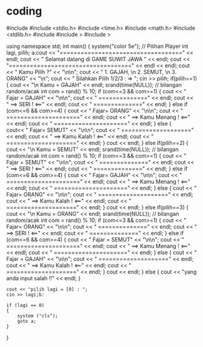 # coding
#include <iostream>
#include <stdio.h>
#include <time.h>
#include <math.h>
#include <stdlib.h>
#include <string>
#include <chrono>>
#include <queue>>

using namespace std;
int main()
{
    system("color 5e");
    // Pilihan Player
    int lagi, pilih;
    a:cout << "===================================" << endl;
    cout << " Selamat datang di GAME SUWIT JAWA " << endl;
    cout << "===================================" << endl << endl;
    cout << " Kamu Pilih ?" << "\n\n";
    cout << " 1. GAJAH, \n 2. SEMUT, \n 3. ORANG" << "\n";
    cout << " Silahkan Pilih  1/2/3 : => ";
    cin >> pilih;
    if(pilih==1)
    {
        cout << "\n Kamu = GAJAH" << endl;
 srand(time(NULL)); // bilangan random/acak
        int com = rand() % 10;
        if (com<=3 && com>=1)
            {
   cout << " Fajar = GAJAH" << "\n\n";
   cout << " ==============" << endl;
   cout << " ==> SERI ! <==" << endl;
   cout << " ==============" << endl;
            }
        else if (com<=6 && com>=4)
            {
                cout << " Fajar= ORANG" << "\n\n";
                cout << " =====================" << endl;
                cout << " ==> Kamu Menang ! <==" << endl;
                cout << " =====================" << endl;
            }
        else
            {     
                cout<< " Fajar= SEMUT" << "\n\n";
                cout << " ====================" << endl;
                cout << " ==> Kamu Kalah ! <==" << endl;
                cout << " ====================" << endl;
            } cout << endl;
    }
    else if(pilih==2)
    {
        cout << "\n Kamu = SEMUT" << endl;
        srand(time(NULL));  // bilangan random/acak
        int com = rand() % 10;
        if (com<=3 && com>=1)
            {
                cout << " Fajar = SEMUT" << "\n\n";
                cout << " ==============" << endl;
                cout << " ==> SERI ! <==" << endl;
                cout << " ==============" << endl;
            }
        else if (com<=6 && com>=4)
            {
                cout << " Fajar= GAJAH" << "\n\n";
                cout << " =====================" << endl;
                cout << " ==> Kamu Menang ! <==" << endl;
                cout << " =====================" << endl;
            }
        else
            {
  cout << " Fajar= ORANG" << "\n\n";
                cout << " ====================" << endl;
                cout << " ==> Kamu Kalah ! <==" << endl;
                cout << " ====================" << endl;
            } cout << endl;
    }
    else if(pilih==3)
    {
        cout << "\n Kamu = ORANG" << endl;
        srand(time(NULL));  // bilangan random/acak
        int com = rand() % 10;
        if (com<=3 && com>=1)
            {
cout << " Fajar= ORANG" << "\n\n";
 cout << " ==============" << endl;
  cout << " ==> SERI ! <==" << endl;
                cout << " ==============" << endl;
            }
        else if (com<=6 && com>=4)
            {
                cout << " Fajar = SEMUT" << "\n\n";
                cout << " =====================" << endl;
                cout << " ==> Kamu Menang ! <==" << endl;
                cout << " =====================" << endl;
            }
        else
            {
                cout << " Fajar = GAJAH" << "\n\n";
                cout << " ====================" << endl;
                cout << " ==> Kamu Kalah ! <==" << endl;
                cout << " ====================" << endl;
            } cout << endl;
    }
    else
    {
   cout << "yang anda input salah !!" << endl;
    }
    
    cout << "pilih lagi = [0] : ";
    cin >> lagi;b:

    if (lagi == 0)
    {
        system ("cls");
        goto a;
    }
}
